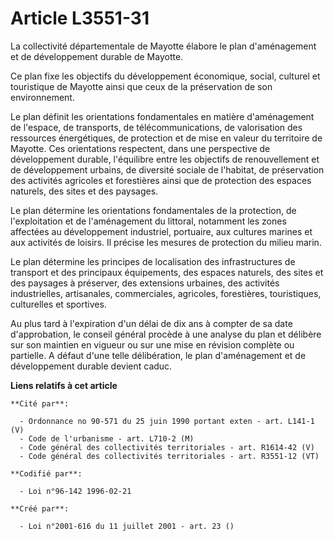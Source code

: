 # Article L3551-31

La collectivité départementale de Mayotte élabore le plan d'aménagement et de développement durable de Mayotte.

Ce plan fixe les objectifs du développement économique, social, culturel et touristique de Mayotte ainsi que ceux de la
préservation de son environnement.

Le plan définit les orientations fondamentales en matière d'aménagement de l'espace, de transports, de télécommunications, de
valorisation des ressources énergétiques, de protection et de mise en valeur du territoire de Mayotte. Ces orientations
respectent, dans une perspective de développement durable, l'équilibre entre les objectifs de renouvellement et de
développement urbains, de diversité sociale de l'habitat, de préservation des activités agricoles et forestières ainsi que de
protection des espaces naturels, des sites et des paysages.

Le plan détermine les orientations fondamentales de la protection, de l'exploitation et de l'aménagement du littoral,
notamment les zones affectées au développement industriel, portuaire, aux cultures marines et aux activités de loisirs. Il
précise les mesures de protection du milieu marin.

Le plan détermine les principes de localisation des infrastructures de transport et des principaux équipements, des espaces
naturels, des sites et des paysages à préserver, des extensions urbaines, des activités industrielles, artisanales,
commerciales, agricoles, forestières, touristiques, culturelles et sportives.

Au plus tard à l'expiration d'un délai de dix ans à compter de sa date d'approbation, le conseil général procède à une
analyse du plan et délibère sur son maintien en vigueur ou sur une mise en révision complète ou partielle. A défaut d'une
telle délibération, le plan d'aménagement et de développement durable devient caduc.

**Liens relatifs à cet article**

	**Cité par**:

	  - Ordonnance no 90-571 du 25 juin 1990 portant exten - art. L141-1 (V)
	  - Code de l'urbanisme - art. L710-2 (M)
	  - Code général des collectivités territoriales - art. R1614-42 (V)
	  - Code général des collectivités territoriales - art. R3551-12 (VT)

	**Codifié par**:

	  - Loi n°96-142 1996-02-21

	**Créé par**:

	  - Loi n°2001-616 du 11 juillet 2001 - art. 23 ()
